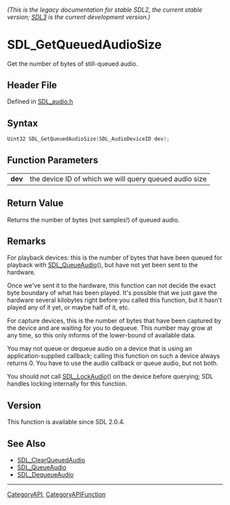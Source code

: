 ###### (This is the legacy documentation for stable SDL2, the current stable version; [SDL3](https://wiki.libsdl.org/SDL3/) is the current development version.)
# SDL_GetQueuedAudioSize

Get the number of bytes of still-queued audio.

## Header File

Defined in [SDL_audio.h](https://github.com/libsdl-org/SDL/blob/SDL2/include/SDL_audio.h)

## Syntax

```c
Uint32 SDL_GetQueuedAudioSize(SDL_AudioDeviceID dev);

```

## Function Parameters

|             |                                                        |
| ----------- | ------------------------------------------------------ |
| **dev**     | the device ID of which we will query queued audio size |

## Return Value

Returns the number of bytes (not samples!) of queued audio.

## Remarks

For playback devices: this is the number of bytes that have been queued for
playback with [SDL_QueueAudio](SDL_QueueAudio)(), but have not yet been
sent to the hardware.

Once we've sent it to the hardware, this function can not decide the exact
byte boundary of what has been played. It's possible that we just gave the
hardware several kilobytes right before you called this function, but it
hasn't played any of it yet, or maybe half of it, etc.

For capture devices, this is the number of bytes that have been captured by
the device and are waiting for you to dequeue. This number may grow at any
time, so this only informs of the lower-bound of available data.

You may not queue or dequeue audio on a device that is using an
application-supplied callback; calling this function on such a device
always returns 0. You have to use the audio callback or queue audio, but
not both.

You should not call [SDL_LockAudio](SDL_LockAudio)() on the device before
querying; SDL handles locking internally for this function.

## Version

This function is available since SDL 2.0.4.

## See Also

* [SDL_ClearQueuedAudio](SDL_ClearQueuedAudio)
* [SDL_QueueAudio](SDL_QueueAudio)
* [SDL_DequeueAudio](SDL_DequeueAudio)

----
[CategoryAPI](CategoryAPI), [CategoryAPIFunction](CategoryAPIFunction)

